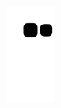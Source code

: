 ![Snake animation](https://github.com/Davibarroscosta/Davibarroscosta/blob/output/github-contribution-grid-snake.svg)
 
